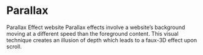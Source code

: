 # Parallax
Parallax Effect website Parallax effects involve a website’s background moving at a different speed than the foreground content. This visual technique creates an illusion of depth which leads to a faux-3D effect upon scroll. 
